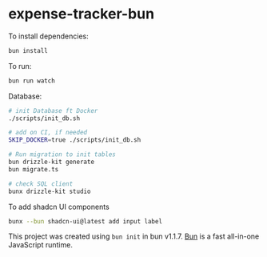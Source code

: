 # expense-tracker-bun

To install dependencies:

```bash
bun install
```

To run:

```bash
bun run watch
```

Database:

```bash
# init Database ft Docker
./scripts/init_db.sh

# add on CI, if needed
SKIP_DOCKER=true ./scripts/init_db.sh

# Run migration to init tables
bun drizzle-kit generate
bun migrate.ts

# check SQL client
bunx drizzle-kit studio
```

To add shadcn UI components

```bash
bunx --bun shadcn-ui@latest add input label
```

This project was created using `bun init` in bun v1.1.7. [Bun](https://bun.sh) is a fast all-in-one JavaScript runtime.
